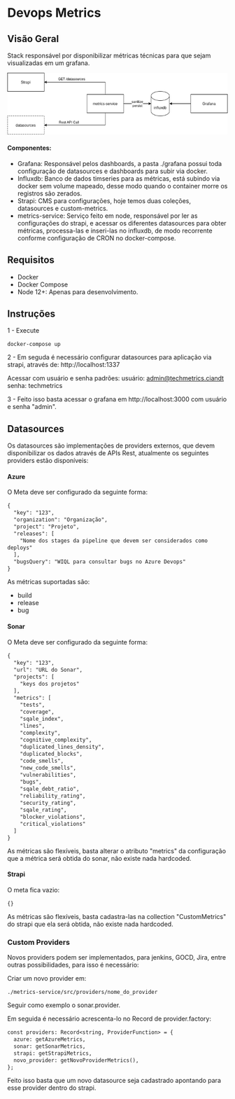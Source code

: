 # Devops Metrics

## Visão Geral
Stack responsável por disponibilizar métricas técnicas para que sejam visualizadas em um grafana.

![arquitetura](img/arquitetura.png)

#### Componentes:
- Grafana: Responsável pelos dashboards, a pasta ./grafana possui toda configuração de datasources e dashboards para subir via docker.
- Influxdb: Banco de dados timseries para as métricas, está subindo via docker sem volume mapeado, desse modo quando o container morre os registros são zerados.
- Strapi: CMS para configurações, hoje temos duas coleções, datasources e custom-metrics.
- metrics-service: Serviço feito em node, responsável por ler as configurações do strapi, e acessar os diferentes datasources para obter métricas, processa-las e inseri-las no influxdb, de modo recorrente conforme configuração de CRON no docker-compose.

## Requisitos
- Docker
- Docker Compose
- Node 12+: Apenas para desenvolvimento.

## Instruções

1 - Execute
```
docker-compose up
```

2 - Em seguda é necessário configurar datasources para aplicação via strapi, através de: http://localhost:1337

Acessar com usuário e senha padrões:
usuário: admin@techmetrics.ciandt
senha: techmetrics

3 - Feito isso basta acessar o grafana em http://localhost:3000 com usuário e senha "admin".

## Datasources
Os datasources são implementações de providers externos, que devem disponibilizar os dados através de APIs Rest, atualmente os seguintes providers estão disponíveis:

#### Azure
O Meta deve ser configurado da seguinte forma:
```
{
  "key": "123",
  "organization": "Organização",
  "project": "Projeto",
  "releases": [
    "Nome dos stages da pipeline que devem ser considerados como deploys"
  ],
  "bugsQuery": "WIQL para consultar bugs no Azure Devops"
}
```

As métricas suportadas são:
- build
- release
- bug

#### Sonar
O Meta deve ser configurado da seguinte forma:
```
{
  "key": "123",
  "url": "URL do Sonar",
  "projects": [
    "keys dos projetos"
  ],
  "metrics": [
    "tests",
    "coverage",
    "sqale_index",
    "lines",
    "complexity",
    "cognitive_complexity",
    "duplicated_lines_density",
    "duplicated_blocks",
    "code_smells",
    "new_code_smells",
    "vulnerabilities",
    "bugs",
    "sqale_debt_ratio",
    "reliability_rating",
    "security_rating",
    "sqale_rating",
    "blocker_violations",
    "critical_violations"
  ]
}
```

As métricas são flexíveis, basta alterar o atributo "metrics" da configuração que a métrica será obtida do sonar, não existe nada hardcoded.

#### Strapi
O meta fica vazio:
```
{}
```

As métricas são flexíveis, basta cadastra-las na collection "CustomMetrics" do strapi que ela será obtida, não existe nada hardcoded.

### Custom Providers
Novos providers podem ser implementados, para jenkins, GOCD, Jira, entre outras possibilidades, para isso é necessário:

Criar um novo provider em:
```
./metrics-service/src/providers/nome_do_provider
```
Seguir como exemplo o sonar.provider.

Em seguida é necessário acrescenta-lo no Record de provider.factory:
```
const providers: Record<string, ProviderFunction> = {
  azure: getAzureMetrics,
  sonar: getSonarMetrics,
  strapi: getStrapiMetrics,
  novo_provider: getNovoProviderMetrics(),
};
```

Feito isso basta que um novo datasource seja cadastrado apontando para esse provider dentro do strapi.